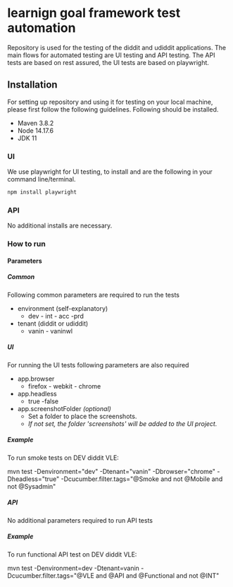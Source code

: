 # learnign goal framework test automation
Repository is used for the testing of the diddit and udiddit applications. 
The main flows for automated testing are UI testing and API testing. 
The API tests are based on rest assured, the UI tests are based on playwright.

## Installation
For setting up repository and using it for testing on your local machine, please first follow the following guidelines.
Following should be installed.
* Maven 3.8.2
* Node 14.17.6
* JDK 11
### UI
We use playwright for UI testing, to install and are the following in your command line/terminal.
```bash
npm install playwright
```
### API
No additional installs are necessary.
### How to run
#### Parameters
##### Common
Following common parameters are required to run the tests
* environment (self-explanatory)
    * dev - int - acc -prd
* tenant (diddit or udiddit)
    * vanin - vaninwl
##### UI
For running the UI tests following parameters are also required
* app.browser
  * firefox - webkit - chrome
* app.headless
  * true -false
* app.screenshotFolder _(optional)_
  * Set a folder to place the screenshots. 
  * _If not set, the folder 'screenshots' will be added to the UI project._

##### Example
To run smoke tests on DEV diddit VLE:

mvn test -Denvironment="dev" -Dtenant="vanin" -Dbrowser="chrome" -Dheadless="true" -Dcucumber.filter.tags="@Smoke and not @Mobile and not @Sysadmin"

##### API
No additional parameters required to run API tests

##### Example
To run functional API test on DEV diddit VLE:

mvn test -Denvironment=dev -Dtenant=vanin -Dcucumber.filter.tags="@VLE and @API and @Functional and not @INT"